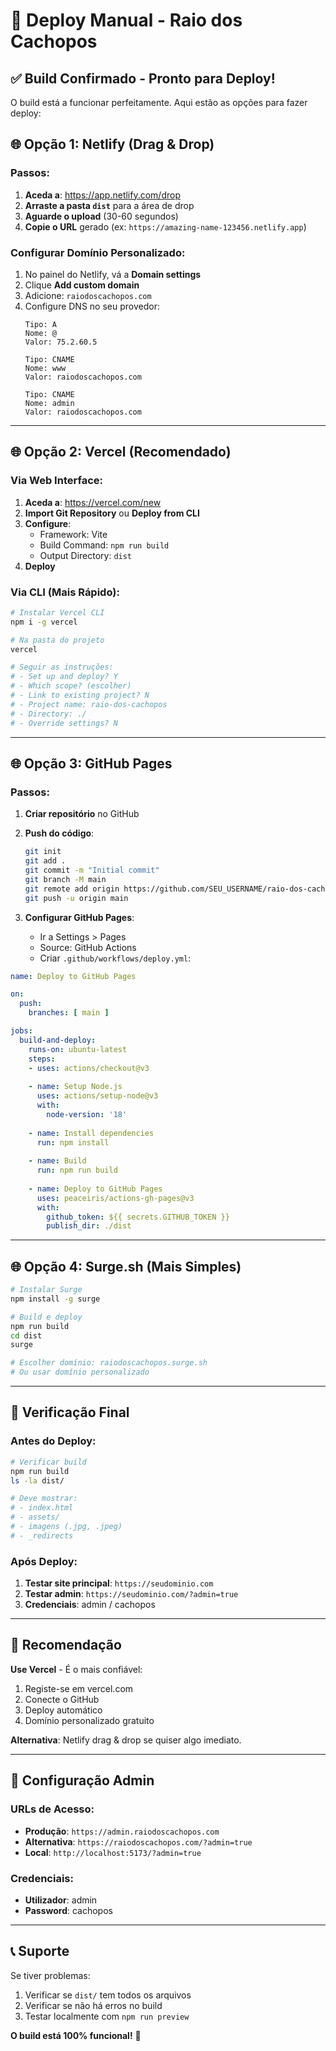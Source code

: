 # 🚀 Deploy Manual - Raio dos Cachopos

## ✅ Build Confirmado - Pronto para Deploy!

O build está a funcionar perfeitamente. Aqui estão as opções para fazer deploy:

## 🌐 Opção 1: Netlify (Drag & Drop)

### Passos:
1. **Aceda a**: https://app.netlify.com/drop
2. **Arraste a pasta `dist`** para a área de drop
3. **Aguarde o upload** (30-60 segundos)
4. **Copie o URL** gerado (ex: `https://amazing-name-123456.netlify.app`)

### Configurar Domínio Personalizado:
1. No painel do Netlify, vá a **Domain settings**
2. Clique **Add custom domain**
3. Adicione: `raiodoscachopos.com`
4. Configure DNS no seu provedor:
   ```
   Tipo: A
   Nome: @
   Valor: 75.2.60.5
   
   Tipo: CNAME
   Nome: www
   Valor: raiodoscachopos.com
   
   Tipo: CNAME
   Nome: admin
   Valor: raiodoscachopos.com
   ```

---

## 🌐 Opção 2: Vercel (Recomendado)

### Via Web Interface:
1. **Aceda a**: https://vercel.com/new
2. **Import Git Repository** ou **Deploy from CLI**
3. **Configure**:
   - Framework: Vite
   - Build Command: `npm run build`
   - Output Directory: `dist`
4. **Deploy**

### Via CLI (Mais Rápido):
```bash
# Instalar Vercel CLI
npm i -g vercel

# Na pasta do projeto
vercel

# Seguir as instruções:
# - Set up and deploy? Y
# - Which scope? (escolher)
# - Link to existing project? N
# - Project name: raio-dos-cachopos
# - Directory: ./
# - Override settings? N
```

---

## 🌐 Opção 3: GitHub Pages

### Passos:
1. **Criar repositório** no GitHub
2. **Push do código**:
   ```bash
   git init
   git add .
   git commit -m "Initial commit"
   git branch -M main
   git remote add origin https://github.com/SEU_USERNAME/raio-dos-cachopos.git
   git push -u origin main
   ```

3. **Configurar GitHub Pages**:
   - Ir a Settings > Pages
   - Source: GitHub Actions
   - Criar `.github/workflows/deploy.yml`:

```yaml
name: Deploy to GitHub Pages

on:
  push:
    branches: [ main ]

jobs:
  build-and-deploy:
    runs-on: ubuntu-latest
    steps:
    - uses: actions/checkout@v3
    
    - name: Setup Node.js
      uses: actions/setup-node@v3
      with:
        node-version: '18'
        
    - name: Install dependencies
      run: npm install
      
    - name: Build
      run: npm run build
      
    - name: Deploy to GitHub Pages
      uses: peaceiris/actions-gh-pages@v3
      with:
        github_token: ${{ secrets.GITHUB_TOKEN }}
        publish_dir: ./dist
```

---

## 🌐 Opção 4: Surge.sh (Mais Simples)

```bash
# Instalar Surge
npm install -g surge

# Build e deploy
npm run build
cd dist
surge

# Escolher domínio: raiodoscachopos.surge.sh
# Ou usar domínio personalizado
```

---

## 🔧 Verificação Final

### Antes do Deploy:
```bash
# Verificar build
npm run build
ls -la dist/

# Deve mostrar:
# - index.html
# - assets/
# - imagens (.jpg, .jpeg)
# - _redirects
```

### Após Deploy:
1. **Testar site principal**: `https://seudominio.com`
2. **Testar admin**: `https://seudominio.com/?admin=true`
3. **Credenciais**: admin / cachopos

---

## 🎯 Recomendação

**Use Vercel** - É o mais confiável:
1. Registe-se em vercel.com
2. Conecte o GitHub
3. Deploy automático
4. Domínio personalizado gratuito

**Alternativa**: Netlify drag & drop se quiser algo imediato.

---

## 🔐 Configuração Admin

### URLs de Acesso:
- **Produção**: `https://admin.raiodoscachopos.com`
- **Alternativa**: `https://raiodoscachopos.com/?admin=true`
- **Local**: `http://localhost:5173/?admin=true`

### Credenciais:
- **Utilizador**: admin
- **Password**: cachopos

---

## 📞 Suporte

Se tiver problemas:
1. Verificar se `dist/` tem todos os arquivos
2. Verificar se não há erros no build
3. Testar localmente com `npm run preview`

**O build está 100% funcional!** 🚀